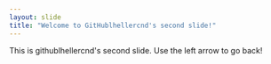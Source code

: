 ```yaml
---
layout: slide
title: "Welcome to GitHublhellercnd's second slide!"
---
```

This is githublhellercnd's second slide.
Use the left arrow to go back!